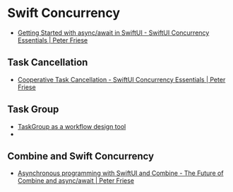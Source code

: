# Swift Concurrency

* [Getting Started with async/await in SwiftUI - SwiftUI Concurrency Essentials | Peter Friese](https://peterfriese.dev/posts/swiftui-concurrency-essentials-part1/#calling-asynchronous-code-from-swiftui-)


## Task Cancellation

* [Cooperative Task Cancellation - SwiftUI Concurrency Essentials | Peter Friese](https://peterfriese.dev/posts/swiftui-concurrency-essentials-part2/)


## Task Group

* [TaskGroup as a workflow design tool](https://trycombine.com/posts/swift-concurrency-task-group-workflow/)
*

## Combine and Swift Concurrency

* [Asynchronous programming with SwiftUI and Combine - The Future of Combine and async/await | Peter Friese](https://peterfriese.dev/posts/combine-vs-async/)
